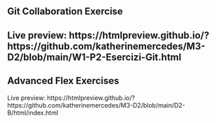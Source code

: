 <h2>Git Collaboration Exercise<h2>
Live preview: https://htmlpreview.github.io/?https://github.com/katherinemercedes/M3-D2/blob/main/W1-P2-Esercizi-Git.html

<h2>Advanced Flex Exercises</h2>
<p>Live preview: https://htmlpreview.github.io/?https://github.com/katherinemercedes/M3-D2/blob/main/D2-B/html/index.html</p>
